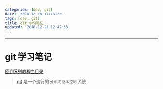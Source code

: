 ```yaml
---
categories: [dev, git]
date: '2018-12-15 11:13:20'
tags: [dev, git]
title: git 学习笔记
updated: '2018-12-21 12:47:53'
...
```

---
# git 学习笔记
<!-- MarkdownTOC -->

<!-- /MarkdownTOC -->
[回到系列教程主目录](./index.md)

> [git][] 是一个流行的 `分布式` `版本控制` 系统

[git]:https://git-scm.com/book/zh/v2/%E8%B5%B7%E6%AD%A5-%E5%85%B3%E4%BA%8E%E7%89%88%E6%9C%AC%E6%8E%A7%E5%88%B6
